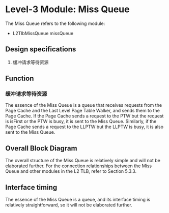 # Level-3 Module: Miss Queue

The Miss Queue refers to the following module:

* L2TlbMissQueue missQueue

## Design specifications

1. 缓冲请求等待资源

## Function

### 缓冲请求等待资源

The essence of the Miss Queue is a queue that receives requests from the Page
Cache and the Last Level Page Table Walker, and sends them to the Page Cache. If
the Page Cache sends a request to the PTW but the request is isFirst or the PTW
is busy, it is sent to the Miss Queue. Similarly, if the Page Cache sends a
request to the LLPTW but the LLPTW is busy, it is also sent to the Miss Queue.

## Overall Block Diagram

The overall structure of the Miss Queue is relatively simple and will not be
elaborated further. For the connection relationships between the Miss Queue and
other modules in the L2 TLB, refer to Section 5.3.3.

## Interface timing

The essence of the Miss Queue is a queue, and its interface timing is relatively
straightforward, so it will not be elaborated further.
